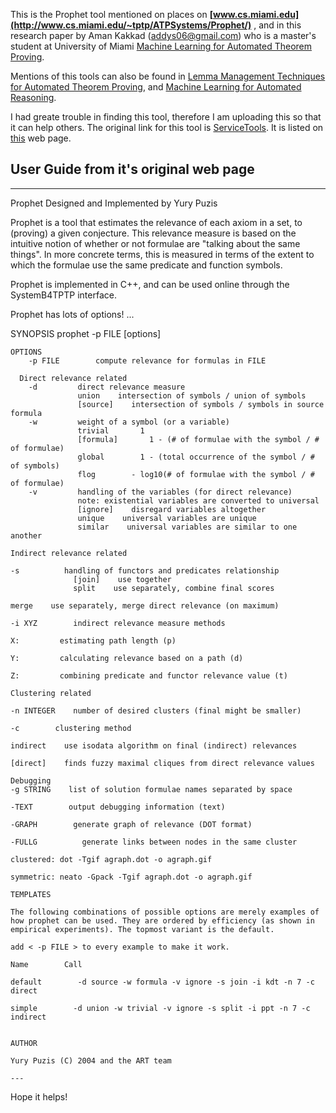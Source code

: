 This is the Prophet tool mentioned on places on **[www.cs.miami.edu](http://www.cs.miami.edu/~tptp/ATPSystems/Prophet/)** , and in this  research paper by Aman Kakkad (addys06@gmail.com) who is a master's student at University of Miami [Machine Learning for Automated Theorem Proving](http://scholarlyrepository.miami.edu/cgi/viewcontent.cgi?article=1222&context=oa_theses).

Mentions of this tools can also be found in [Lemma Management Techniques for Automated Theorem Proving](http://www.cs.miami.edu/home/geoff/Papers/Conference/2005_ZS05_IWIL-5-87-94.pdf), and [Machine Learning for Automated Reasoning](http://www.cs.miami.edu/home/geoff/ResearchProjects/ForStudents/MLAR.pdf).


I had greate trouble in finding this tool, therefore I am uploading this so that it can help others. The original link for this tool is [ServiceTools](http://www.cs.miami.edu/~tptp/ServiceTools.tgz). It is listed on [this](http://www.cs.miami.edu/~tptp/) web page.

## User Guide from it's original web page
---

Prophet
Designed and Implemented by Yury Puzis

Prophet is a tool that estimates the relevance of each axiom in a set, to (proving) a given conjecture. This relevance measure is based on the intuitive notion of whether or not formulae are "talking about the same things". In more concrete terms, this is measured in terms of the extent to which the formulae use the same predicate and function symbols.

Prophet is implemented in C++, and can be used online through the SystemB4TPTP interface.

Prophet has lots of options! ...

SYNOPSIS
    prophet -p FILE [options]

    OPTIONS
        -p FILE        compute relevance for formulas in FILE

      Direct relevance related
        -d         direct relevance measure
                   union    intersection of symbols / union of symbols 
                   [source]    intersection of symbols / symbols in source formula
        -w         weight of a symbol (or a variable)
                   trivial       1
                   [formula]       1 - (# of formulae with the symbol / # of formulae)
                   global        1 - (total occurrence of the symbol / # of symbols)
                   flog        - log10(# of formulae with the symbol / # of formulae)
        -v         handling of the variables (for direct relevance)
                   note: existential variables are converted to universal
                   [ignore]    disregard variables altogether
                   unique    universal variables are unique
                   similar    universal variables are similar to one another
                                                                                                                          Indirect relevance related
                                                                                                                            -s          handling of functors and predicates relationship
                  [join]    use together
                  split    use separately, combine final scores
                                                                                                                                      merge    use separately, merge direct relevance (on maximum)
                                                                                                                            -i XYZ        indirect relevance measure methods
                                                                                                                                   X:         estimating path length (p)
                                                                                                                                   Y:         calculating relevance based on a path (d)
                                                                                                                                   Z:         combining predicate and functor relevance value (t)
                                                                                                                         Clustering related
                                                                                                                           -n INTEGER    number of desired clusters (final might be smaller)
                                                                                                                           -c        clustering method
                                                                                                                                     indirect    use isodata algorithm on final (indirect) relevances
                                                                                                                                     [direct]    finds fuzzy maximal cliques from direct relevance values
                                                                                                                                      Debugging                                                                                                                                                                                                                                      -g STRING    list of solution formulae names separated by space
                                                                                                                                                                                                                                               -TEXT        output debugging information (text)
                                                                                                                                                                                                                                               -GRAPH        generate graph of relevance (DOT format)
                                                                                                                                                                                                                                               -FULLG          generate links between nodes in the same cluster
                                                                                                                                                                                                                                                     clustered: dot -Tgif agraph.dot -o agraph.gif
                                                                                                                                                                                                                                                     symmetric: neato -Gpack -Tgif agraph.dot -o agraph.gif
                                                                                                                                                                                                                                           TEMPLATES
                                                                                                                                                                                                                                                   The following combinations of possible options are merely examples of how prophet can be used. They are ordered by efficiency (as shown in empirical experiments). The topmost variant is the default.
                                                                                                                                                                                                                                                   add < -p FILE > to every example to make it work.
                                                                                                                                                                                                                                           Name        Call
                                                                                                                                                                                                                                          default        -d source -w formula -v ignore -s join -i kdt -n 7 -c direct
                                                                                                                                                                                                                                          simple        -d union -w trivial -v ignore -s split -i ppt -n 7 -c indirect
                                                                                                                                                                                                                                                                                                             
                                                                                                                                                                                                                                         AUTHOR
                                                                                                                                                                                                                                              Yury Puzis (C) 2004 and the ART team
                                                                                                                    ---


Hope it helps!

